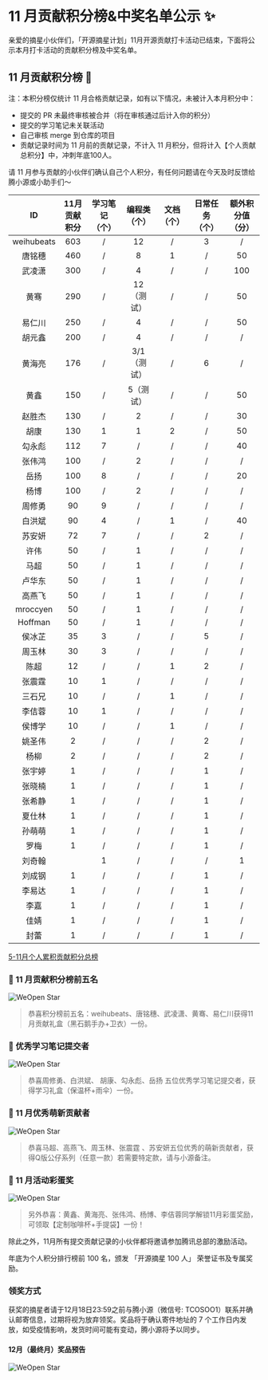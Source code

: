 # 11 月贡献积分榜&中奖名单公示 ✨

亲爱的摘星小伙伴们，「开源摘星计划」11月开源贡献打卡活动已结束，下面将公示本月打卡活动的贡献积分榜及中奖名单。

## 11 月贡献积分榜 🌟 

注：本积分榜仅统计 11 月合格贡献记录，如有以下情况，未被计入本月积分中：
* 提交的 PR 未最终审核被合并（将在审核通过后计入你的积分）
* 提交的学习笔记未关联活动
* 自己审核 merge 到仓库的项目
* 贡献记录时间为 11 月前的贡献记录，不计入 11 月积分，但将计入【个人贡献总积分】中，冲刺年底100人。

请 11 月参与贡献的小伙伴们确认自己个人积分，有任何问题请在今天及时反馈给腾小源或小助手们～

|ID|11月贡献积分|学习笔记（个）|编程类（个）|文档（个）|日常任务（个）|额外积分值（分）|
|:-:|:-:|:-:|:-:|:-:|:-:|:-:|
|weihubeats|603|/|12|/|3|/|	
|唐铭穗|460|/|8|1|/|50|
|武凌潇|300|/|4|/|/|100|
|黄骞|290|/|12（测试）|/|/|50|
|易仁川|250|/|4|/|/|50|
|胡元鑫|200|/|4|/|/|/|			
|黄海亮|176|/|3/1（测试）|/|6|/|	
|黄鑫|150|/|5（测试）|/|/|50|
|赵胜杰|130|/|2|/|/|30|
|胡康|130|1|1|2|/|50|
|勾永彪|112|7|/|/|/|40|
|张伟鸿|100|/|2|/|/|/|		
|岳扬|100|8|/|/|/|20|
|杨博|100|/|2|/|/|/|
|周修勇|90|9|/|/|/|/|				
|白洪斌|90|4|/|1|/|40|
|苏安妍|72|7|/|/|2|/|	
|许伟|50|/|1|/|/|/|		
|马超|50|/|1|/|/|/|	
|卢华东|50|/|1|/|/|/|	
|高燕飞|50|/|1|/|/|/|	
|mroccyen|50|/|1|/|/|/|	
|Hoffman|50|/|1|/|/|/|	
|侯冰芷|35|3|/|/|5|/|	
|周玉林|30|3|/|/|/|/|
|陈超|12|/|/|1|2|/|	
|张震霆|10|1|/|/|/|/|				
|三石兄|10|/|/|1|/|/|		
|李佶蓉|10|1|/|/|/|/|			
|侯博学|10|/|/|1|/|/|		
|姚圣伟|2|/|/|/|2|/|	
|杨柳|2|/|/|/|2|/|	
|张宇婷|1|/|/|/|1|/|	
|张晓楠|1|/|/|/|1|/|	
|张希静|1|/|/|/|1|/|	
|夏仕林|1|/|/|/|1|/|	
|孙萌萌|1|/|/|/|1|/|	
|罗梅|1|/|/|/|1|/|	
|刘奇翰||1|/|/|/|1|/|	
|刘成钢|1|/|/|/|1|/|	
|李易达|1|/|/|/|1|/|	
|李嘉|1|/|/|/|1|/|	
|佳婧|1|/|/|/|1|/|	
|封蕾|1|/|/|/|1|/|	

[5-11月个人累积贡献积分总榜](https://docs.qq.com/sheet/DSnRrR2dYZ1F6Qkh5?tab=BB08J2)

### 🎁 11 月贡献积分榜前五名

![WeOpen Star](../assets/imgs/nov1.png)

> 恭喜积分榜前五名：weihubeats、唐铭穗、武凌潇、黄骞、易仁川获得11月贡献礼盒（黑石鹅手办+卫衣）一份。

### 🎁 优秀学习笔记提交者

![WeOpen Star](../assets/imgs/nov2.png)

> 恭喜周修勇、白洪斌、 胡康、勾永彪、岳扬 五位优秀学习笔记提交者，获得学习礼盒（保温杯+雨伞）一份。

### 🎁 11 月优秀萌新贡献者

![WeOpen Star](../assets/imgs/nov3.png)

> 恭喜马超、高燕飞、周玉林、张震霆 、苏安妍五位优秀的萌新贡献者，获得Q版公仔系列（任意一款）若需要特定款，请与小源备注。

### 🎁 11 月活动彩蛋奖

![WeOpen Star](../assets/imgs/nov4.png)

> 另外恭喜：黄鑫、黄海亮、张伟鸿、杨博、李佶蓉同学解锁11月彩蛋奖励，可领取【定制咖啡杯+手提袋】一份！

除此之外，11月所有提交贡献记录的小伙伴都将邀请参加腾讯总部的激励活动。

年底为个人积分排行榜前 100 名，颁发 「开源摘星 100 人」 荣誉证书及专属奖励。

### 领奖方式
获奖的摘星者请于12月18日23:59之前与腾小源（微信号: TCOSOO1）联系并确认邮寄信息，过期将视为放弃领奖。奖品将于确认寄件地址的 7 个工作日内发放，如受疫情影响，发货时间可能有变动，腾小源将予以同步。

#### 12月（最终月）奖品预告

![WeOpen Star](../assets/imgs/nov5.png)


